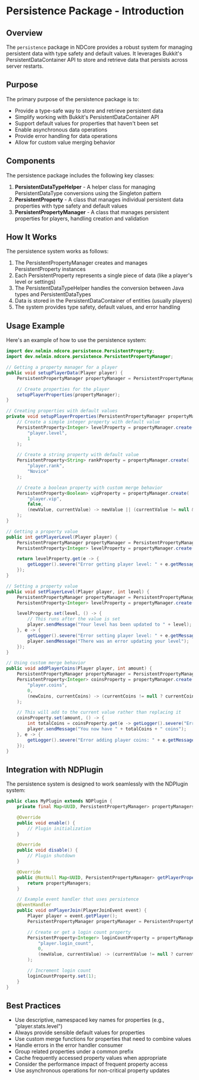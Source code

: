 # Persistence Package - Introduction

## Overview

The `persistence` package in NDCore provides a robust system for managing persistent data with type safety and default values. It leverages Bukkit's PersistentDataContainer API to store and retrieve data that persists across server restarts.

## Purpose

The primary purpose of the persistence package is to:

- Provide a type-safe way to store and retrieve persistent data
- Simplify working with Bukkit's PersistentDataContainer API
- Support default values for properties that haven't been set
- Enable asynchronous data operations
- Provide error handling for data operations
- Allow for custom value merging behavior

## Components

The persistence package includes the following key classes:

1. **PersistentDataTypeHelper** - A helper class for managing PersistentDataType conversions using the Singleton pattern
2. **PersistentProperty** - A class that manages individual persistent data properties with type safety and default values
3. **PersistentPropertyManager** - A class that manages persistent properties for players, handling creation and validation

## How It Works

The persistence system works as follows:

1. The PersistentPropertyManager creates and manages PersistentProperty instances
2. Each PersistentProperty represents a single piece of data (like a player's level or settings)
3. The PersistentDataTypeHelper handles the conversion between Java types and PersistentDataTypes
4. Data is stored in the PersistentDataContainer of entities (usually players)
5. The system provides type safety, default values, and error handling

## Usage Example

Here's an example of how to use the persistence system:

```java
import dev.nelmin.ndcore.persistence.PersistentProperty;
import dev.nelmin.ndcore.persistence.PersistentPropertyManager;

// Getting a property manager for a player
public void setupPlayerData(Player player) {
    PersistentPropertyManager propertyManager = PersistentPropertyManager.of(player, this);

    // Create properties for the player
    setupPlayerProperties(propertyManager);
}

// Creating properties with default values
private void setupPlayerProperties(PersistentPropertyManager propertyManager) {
    // Create a simple integer property with default value
    PersistentProperty<Integer> levelProperty = propertyManager.create(
        "player.level", 
        1
    );

    // Create a string property with default value
    PersistentProperty<String> rankProperty = propertyManager.create(
        "player.rank", 
        "Novice"
    );

    // Create a boolean property with custom merge behavior
    PersistentProperty<Boolean> vipProperty = propertyManager.create(
        "player.vip",
        false,
        (newValue, currentValue) -> newValue || (currentValue != null && currentValue)
    );
}

// Getting a property value
public int getPlayerLevel(Player player) {
    PersistentPropertyManager propertyManager = PersistentPropertyManager.of(player, this);
    PersistentProperty<Integer> levelProperty = propertyManager.create("player.level", 1);

    return levelProperty.get(e -> {
        getLogger().severe("Error getting player level: " + e.getMessage());
    });
}

// Setting a property value
public void setPlayerLevel(Player player, int level) {
    PersistentPropertyManager propertyManager = PersistentPropertyManager.of(player, this);
    PersistentProperty<Integer> levelProperty = propertyManager.create("player.level", 1);

    levelProperty.set(level, () -> {
        // This runs after the value is set
        player.sendMessage("Your level has been updated to " + level);
    }, e -> {
        getLogger().severe("Error setting player level: " + e.getMessage());
        player.sendMessage("There was an error updating your level");
    });
}

// Using custom merge behavior
public void addPlayerCoins(Player player, int amount) {
    PersistentPropertyManager propertyManager = PersistentPropertyManager.of(player, this);
    PersistentProperty<Integer> coinsProperty = propertyManager.create(
        "player.coins",
        0,
        (newCoins, currentCoins) -> (currentCoins != null ? currentCoins : 0) + newCoins
    );

    // This will add to the current value rather than replacing it
    coinsProperty.set(amount, () -> {
        int totalCoins = coinsProperty.get(e -> getLogger().severe("Error: " + e.getMessage()));
        player.sendMessage("You now have " + totalCoins + " coins");
    }, e -> {
        getLogger().severe("Error adding player coins: " + e.getMessage());
    });
}
```

## Integration with NDPlugin

The persistence system is designed to work seamlessly with the NDPlugin system:

```java
public class MyPlugin extends NDPlugin {
    private final Map<UUID, PersistentPropertyManager> propertyManagers = new HashMap<>();

    @Override
    public void enable() {
        // Plugin initialization
    }

    @Override
    public void disable() {
        // Plugin shutdown
    }

    @Override
    public @NotNull Map<UUID, PersistentPropertyManager> getPlayerPropertyManagers() {
        return propertyManagers;
    }

    // Example event handler that uses persistence
    @EventHandler
    public void onPlayerJoin(PlayerJoinEvent event) {
        Player player = event.getPlayer();
        PersistentPropertyManager propertyManager = PersistentPropertyManager.of(player, this);

        // Create or get a login count property
        PersistentProperty<Integer> loginCountProperty = propertyManager.create(
            "player.login_count",
            0,
            (newValue, currentValue) -> (currentValue != null ? currentValue : 0) + 1
        );

        // Increment login count
        loginCountProperty.set(1);
    }
}
```

## Best Practices

- Use descriptive, namespaced key names for properties (e.g., "player.stats.level")
- Always provide sensible default values for properties
- Use custom merge functions for properties that need to combine values
- Handle errors in the error handler consumer
- Group related properties under a common prefix
- Cache frequently accessed property values when appropriate
- Consider the performance impact of frequent property access
- Use asynchronous operations for non-critical property updates
